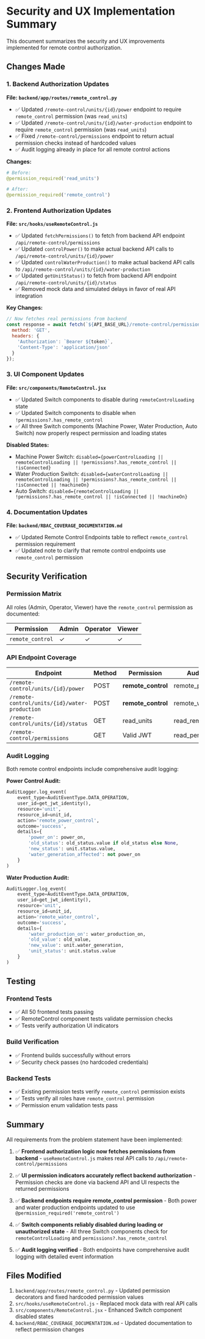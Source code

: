 # Security and UX Implementation Summary

This document summarizes the security and UX improvements implemented for remote control authorization.

## Changes Made

### 1. Backend Authorization Updates

**File: `backend/app/routes/remote_control.py`**

- ✅ Updated `/remote-control/units/{id}/power` endpoint to require `remote_control` permission (was `read_units`)
- ✅ Updated `/remote-control/units/{id}/water-production` endpoint to require `remote_control` permission (was `read_units`)
- ✅ Fixed `/remote-control/permissions` endpoint to return actual permission checks instead of hardcoded values
- ✅ Audit logging already in place for all remote control actions

**Changes:**
```python
# Before:
@permission_required('read_units')

# After:
@permission_required('remote_control')
```

### 2. Frontend Authorization Updates

**File: `src/hooks/useRemoteControl.js`**

- ✅ Updated `fetchPermissions()` to fetch from backend API endpoint `/api/remote-control/permissions`
- ✅ Updated `controlPower()` to make actual backend API calls to `/api/remote-control/units/{id}/power`
- ✅ Updated `controlWaterProduction()` to make actual backend API calls to `/api/remote-control/units/{id}/water-production`
- ✅ Updated `getUnitStatus()` to fetch from backend API endpoint `/api/remote-control/units/{id}/status`
- ✅ Removed mock data and simulated delays in favor of real API integration

**Key Changes:**
```javascript
// Now fetches real permissions from backend
const response = await fetch(`${API_BASE_URL}/remote-control/permissions`, {
  method: 'GET',
  headers: {
    'Authorization': `Bearer ${token}`,
    'Content-Type': 'application/json'
  }
});
```

### 3. UI Component Updates

**File: `src/components/RemoteControl.jsx`**

- ✅ Updated Switch components to disable during `remoteControlLoading` state
- ✅ Updated Switch components to disable when `!permissions?.has_remote_control`
- ✅ All three Switch components (Machine Power, Water Production, Auto Switch) now properly respect permission and loading states

**Disabled States:**
- Machine Power Switch: `disabled={powerControlLoading || remoteControlLoading || !permissions?.has_remote_control || !isConnected}`
- Water Production Switch: `disabled={waterControlLoading || remoteControlLoading || !permissions?.has_remote_control || !isConnected || !machineOn}`
- Auto Switch: `disabled={remoteControlLoading || !permissions?.has_remote_control || !isConnected || !machineOn}`

### 4. Documentation Updates

**File: `backend/RBAC_COVERAGE_DOCUMENTATION.md`**

- ✅ Updated Remote Control Endpoints table to reflect `remote_control` permission requirement
- ✅ Updated note to clarify that remote control endpoints use `remote_control` permission

## Security Verification

### Permission Matrix
All roles (Admin, Operator, Viewer) have the `remote_control` permission as documented:

| Permission | Admin | Operator | Viewer |
|-----------|-------|----------|--------|
| `remote_control` | ✓ | ✓ | ✓ |

### API Endpoint Coverage

| Endpoint | Method | Permission | Audit Events |
|----------|--------|------------|--------------|
| `/remote-control/units/{id}/power` | POST | **remote_control** | remote_power_control |
| `/remote-control/units/{id}/water-production` | POST | **remote_control** | remote_water_control |
| `/remote-control/units/{id}/status` | GET | read_units | read_remote_status |
| `/remote-control/permissions` | GET | Valid JWT | read_permissions |

### Audit Logging

Both remote control endpoints include comprehensive audit logging:

**Power Control Audit:**
```python
AuditLogger.log_event(
    event_type=AuditEventType.DATA_OPERATION,
    user_id=get_jwt_identity(),
    resource='unit',
    resource_id=unit_id,
    action='remote_power_control',
    outcome='success',
    details={
        'power_on': power_on,
        'old_status': old_status.value if old_status else None,
        'new_status': unit.status.value,
        'water_generation_affected': not power_on
    }
)
```

**Water Production Audit:**
```python
AuditLogger.log_event(
    event_type=AuditEventType.DATA_OPERATION,
    user_id=get_jwt_identity(),
    resource='unit',
    resource_id=unit_id,
    action='remote_water_control',
    outcome='success',
    details={
        'water_production_on': water_production_on,
        'old_value': old_value,
        'new_value': unit.water_generation,
        'unit_status': unit.status.value
    }
)
```

## Testing

### Frontend Tests
- ✅ All 50 frontend tests passing
- ✅ RemoteControl component tests validate permission checks
- ✅ Tests verify authorization UI indicators

### Build Verification
- ✅ Frontend builds successfully without errors
- ✅ Security check passes (no hardcoded credentials)

### Backend Tests
- ✅ Existing permission tests verify `remote_control` permission exists
- ✅ Tests verify all roles have `remote_control` permission
- ✅ Permission enum validation tests pass

## Summary

All requirements from the problem statement have been implemented:

1. ✅ **Frontend authorization logic now fetches permissions from backend** - `useRemoteControl.js` makes real API calls to `/api/remote-control/permissions`

2. ✅ **UI permission indicators accurately reflect backend authorization** - Permission checks are done via backend API and UI respects the returned permissions

3. ✅ **Backend endpoints require remote_control permission** - Both power and water production endpoints updated to use `@permission_required('remote_control')`

4. ✅ **Switch components reliably disabled during loading or unauthorized state** - All three Switch components check for `remoteControlLoading` and `permissions?.has_remote_control`

5. ✅ **Audit logging verified** - Both endpoints have comprehensive audit logging with detailed event information

## Files Modified

1. `backend/app/routes/remote_control.py` - Updated permission decorators and fixed hardcoded permission values
2. `src/hooks/useRemoteControl.js` - Replaced mock data with real API calls
3. `src/components/RemoteControl.jsx` - Enhanced Switch component disabled states
4. `backend/RBAC_COVERAGE_DOCUMENTATION.md` - Updated documentation to reflect permission changes
